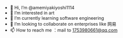 - 👋 Hi, I’m @amemiyakiyoshi1114
- 👀 I’m interested in art 
- 🌱 I’m currently learning software engineering
- 💞️ I’m looking to collaborate on enterprises like 网易
- 📫 How to reach me ：mail to 1753980661@qq.com

<!---
amemiyakiyoshi1114/amemiyakiyoshi1114 is a ✨ special ✨ repository because its `README.md` (this file) appears on your GitHub profile.
You can click the Preview link to take a look at your changes.
--->
